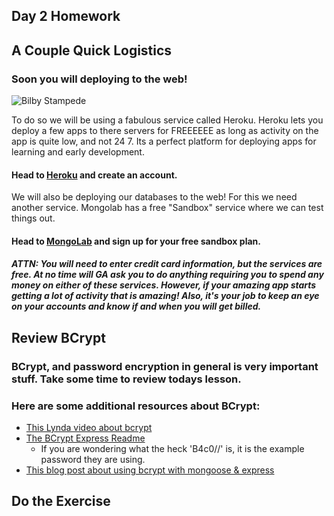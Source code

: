 ## Day 2 Homework

## A Couple Quick Logistics

### Soon you will deploying to the web! 
![Bilby Stampede](http://33.media.tumblr.com/db649f4441940d7fcbbc2bd5d6646bc1/tumblr_mlj0syTLbP1rf1e3ro1_250.gif)


To do so we will be using a fabulous service called Heroku. Heroku lets you deploy a few apps to there servers for FREEEEEE as long as activity on the app is quite low, and not 24 7. Its a perfect platform for deploying apps for learning and early development. 

#### Head to [Heroku](www.heroku.com) and create an account. 

We will also be deploying our databases to the web! For this we need another service. Mongolab has a free "Sandbox" service where we can test things out.

#### Head to [MongoLab](mongolab.com/plans) and sign up for your free sandbox plan.

##### ATTN: You will need to enter credit card information, but the services are free. At no time will GA ask you to do anything requiring you to spend any money on either of these services. However, if your amazing app starts getting a lot of activity that is amazing! Also, it's your job to keep an eye on your accounts and know if and when you will get billed.

## Review BCrypt

### BCrypt, and password encryption in general is very important stuff. Take some time to review todays lesson. 

### Here are some additional resources about BCrypt:
- [This Lynda video about bcrypt](http://www.lynda.com/Express.js-tutorials/Implementing-strong-password-hashing-bcrypt/191940/375525-4.html)
- [The BCrypt Express Readme](https://github.com/ncb000gt/node.bcrypt.js/)
	- If you are wondering what the heck 'B4c0/\/' is, it is the example password they are using. 
- [This blog post about using bcrypt with mongoose & express](http://devsmash.com/blog/password-authentication-with-mongoose-and-bcrypt)

## Do the Exercise

